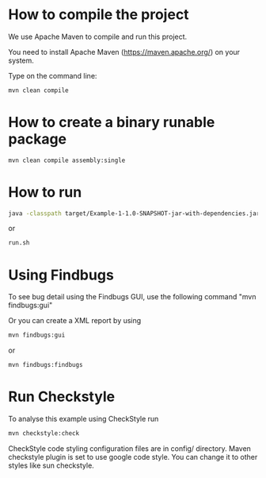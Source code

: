 
# How to compile the project

We use Apache Maven to compile and run this project. 

You need to install Apache Maven (https://maven.apache.org/)  on your system. 

Type on the command line: 

```bash
mvn clean compile
```

# How to create a binary runable package 


```bash
mvn clean compile assembly:single
```


# How to run


```bash
java -classpath target/Example-1-1.0-SNAPSHOT-jar-with-dependencies.jar edu.bu.met.cs665.Main
```

or


```bash
run.sh 
```

# Using Findbugs 

To see bug detail using the Findbugs GUI, use the following command "mvn findbugs:gui"

Or you can create a XML report by using  


```bash
mvn findbugs:gui 
```

or 


```bash
mvn findbugs:findbugs
```

# Run Checkstyle 

To analyse this example using CheckStyle run 

```bash
mvn checkstyle:check
```


CheckStyle code styling configuration files are in config/ directory. Maven checkstyle plugin is set to use google code style. You can change it to other styles like sun checkstyle. 
